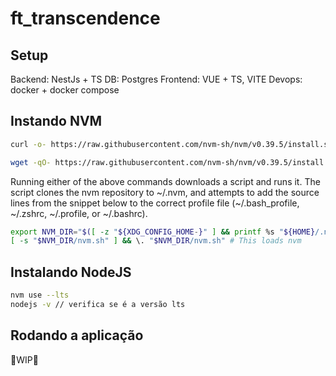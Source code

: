 # ft_transcendence

## Setup
Backend: NestJs + TS
DB: Postgres
Frontend: VUE + TS, VITE
Devops: docker + docker compose


## Instando NVM

```bash
curl -o- https://raw.githubusercontent.com/nvm-sh/nvm/v0.39.5/install.sh | bash
```
```bash
wget -qO- https://raw.githubusercontent.com/nvm-sh/nvm/v0.39.5/install.sh | bash
```

Running either of the above commands downloads a script and runs it. The script clones the nvm repository to ~/.nvm, 
and attempts to add the source lines from the snippet below to the correct profile file (~/.bash_profile, ~/.zshrc, ~/.profile, or ~/.bashrc).
```bash
export NVM_DIR="$([ -z "${XDG_CONFIG_HOME-}" ] && printf %s "${HOME}/.nvm" || printf %s "${XDG_CONFIG_HOME}/nvm")"
[ -s "$NVM_DIR/nvm.sh" ] && \. "$NVM_DIR/nvm.sh" # This loads nvm
```

## Instalando NodeJS
```bash
nvm use --lts
nodejs -v // verifica se é a versão lts
```

## Rodando a aplicação
🚧WIP🚧

